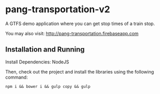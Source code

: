 # pang-transportation-v2
A GTFS demo application where you can get stop times of a train stop.

You may also visit:
http://pang-transportation.firebaseapp.com

## Installation and Running
Install Dependencies: NodeJS

Then, check out the project and install the libraries using the following command:

    npm i && bower i && gulp copy && gulp
